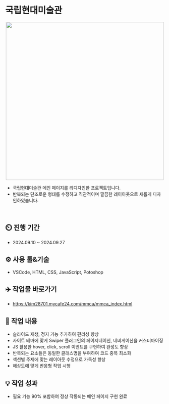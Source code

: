 # 국립현대미술관
<div align="center">
 <img src="https://github.com/user-attachments/assets/d8672feb-e6a9-41a5-bffe-d9204103fcb4" width="500" height="500"/>
</div>

- 국립현대미술관 메인 페이지를 리디자인한 프로젝트입니다.
- 반복되는 단조로운 형태를 수정하고 직관적이며 깔끔한 레이아웃으로 새롭게 디자인하였습니다.
<br>

## ⏲️ 진행 기간 
 - 2024.09.10 ~ 2024.09.27
## ⚙️ 사용 툴&기술
 - VSCode, HTML, CSS, JavaScript, Potoshop
## ✈️ 작업물 바로가기
 - https://kim28701.mycafe24.com/mmca/mmca_index.html
## 📝 작업 내용
 - 슬라이드 재생, 정지 기능 추가하여 편리성 향상
 - 사이트 테마에 맞게 Swiper 플러그인의 페이지네이션, 네비게이션을 커스터마이징
 - JS 활용한 hover, click, scroll 이벤트를 구현하여 완성도 향상
 - 반복되는 요소들은 동일한 클래스명을 부여하여 코드 중복 최소화
 - 섹션별 주제에 맞는 레이아웃 수정으로 가독성 향상
 - 해상도에 맞게 반응형 작업 시행
## 💡 작업 성과
- 필요 기능 90% 포함하여 정상 작동되는 메인 페이지 구현 완료
